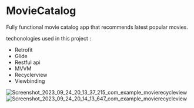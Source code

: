 # MovieCatalog
Fully functional movie catalog app that recommends latest popular movies.

techonologies used in this project :

* Retrofit
* Glide
* Restful api
* MVVM
* Recyclerview
* Viewbinding 


![Screenshot_2023_09_24_20_13_37_215_com_example_movierecycleview](https://github.com/kamyab9k/MovieCatalog/assets/126459043/8dcc8c9f-4e91-4407-9bd7-5f490d7b5502)  ![Screenshot_2023_09_24_20_14_13_647_com_example_movierecycleview](https://github.com/kamyab9k/MovieCatalog/assets/126459043/ed49b623-cdd1-4e89-9270-6829cbdcb204)




